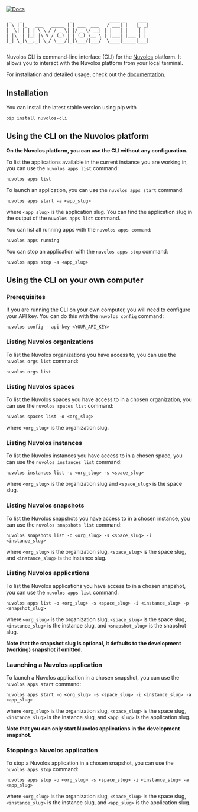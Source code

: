 <!-- [![PyPI version](https://img.shields.io/pypi/v/nuvolos-cli)](https://pypi.org/project/nuvolos-cli/)  -->
[![Docs](https://readthedocs.org/projects/nuvolos-cli/badge/)](https://nuvolos-cli.readthedocs.io/en/latest/)
<!-- [![Integration tests](https://github.com/nuvolos-cloud/nuvolos-cli/actions/workflows/integration-test.yaml/badge.svg)](https://github.com/nuvolos-cloud/nuvolos-cli/actions/workflows/integration-test.yaml) -->


```
 _   _                  _              ____ _     ___ 
| \ | |_   ___   _____ | | ___  ___   / ___| |   |_ _|
|  \| | | | \ \ / / _ \| |/ _ \/ __| | |   | |    | | 
| |\  | |_| |\ V / (_) | | (_) \__ \ | |___| |___ | | 
|_| \_|\__,_| \_/ \___/|_|\___/|___/  \____|_____|___|
                                                      
```

Nuvolos CLI is command-line interface (CLI) for the [Nuvolos](https://nuvolos.cloud) platform. It allows you to interact with the Nuvolos platform from your local terminal.

For installation and detailed usage, check out the [documentation](https://nuvolos-cli.readthedocs.io/en/latest/).

## Installation

You can install the latest stable version using pip with

```
pip install nuvolos-cli
```

## Using the CLI on the Nuvolos platform

**On the Nuvolos platform, you can use the CLI without any configuration.**

To list the applications available in the current instance you are working in, you can use the `nuvolos apps list` command:

```
nuvolos apps list
```

To launch an application, you can use the `nuvolos apps start` command:

```
nuvolos apps start -a <app_slug>
```
where `<app_slug>` is the application slug. 
You can find the application slug in the output of the `nuvolos apps list` command.

You can list all running apps with the `nuvolos apps command`:

```
nuvolos apps running
```

You can stop an application with the `nuvolos apps stop` command:

```
nuvolos apps stop -a <app_slug>
```

## Using the CLI on your own computer

### Prerequisites

If you are running the CLI on your own computer, you will need to configure your API key. You can do this with the `nuvolos config` command:

```
nuvolos config --api-key <YOUR_API_KEY>
```

### Listing Nuvolos organizations

To list the Nuvolos organizations you have access to, you can use the `nuvolos orgs list` command:

```
nuvolos orgs list
```

### Listing Nuvolos spaces

To list the Nuvolos spaces you have access to in a chosen organization, you can use the `nuvolos spaces list` command:

```
nuvolos spaces list -o <org_slug>
```

where `<org_slug>` is the organization slug.

### Listing Nuvolos instances

To list the Nuvolos instances you have access to in a chosen space, you can use the `nuvolos instances list` command:

```
nuvolos instances list -o <org_slug> -s <space_slug>
```

where `<org_slug>` is the organization slug and `<space_slug>` is the space slug.

### Listing Nuvolos snapshots

To list the Nuvolos snapshots you have access to in a chosen instance, you can use the `nuvolos snapshots list` command:

```
nuvolos snapshots list -o <org_slug> -s <space_slug> -i <instance_slug>
```

where `<org_slug>` is the organization slug, `<space_slug>` is the space slug, and `<instance_slug>` is the instance slug.

### Listing Nuvolos applications

To list the Nuvolos applications you have access to in a chosen snapshot, you can use the `nuvolos apps list` command:

```
nuvolos apps list -o <org_slug> -s <space_slug> -i <instance_slug> -p <snapshot_slug>
```

where `<org_slug>` is the organization slug, `<space_slug>` is the space slug, `<instance_slug>` is the instance slug, and `<snapshot_slug>` is the snapshot slug.

**Note that the snapshot slug is optional, it defaults to the development (working) snapshot if omitted.**

### Launching a Nuvolos application

To launch a Nuvolos application in a chosen snapshot, you can use the `nuvolos apps start` command:

```
nuvolos apps start -o <org_slug> -s <space_slug> -i <instance_slug> -a <app_slug>
```

where `<org_slug>` is the organization slug, `<space_slug>` is the space slug, `<instance_slug>` is the instance slug, and `<app_slug>` is the application slug.

**Note that you can only start Nuvolos applications in the development snapshot.**

### Stopping a Nuvolos application

To stop a Nuvolos application in a chosen snapshot, you can use the `nuvolos apps stop` command:

```
nuvolos apps stop -o <org_slug> -s <space_slug> -i <instance_slug> -a <app_slug>
```

where `<org_slug>` is the organization slug, `<space_slug>` is the space slug, `<instance_slug>` is the instance slug, and `<app_slug>` is the application slug.



